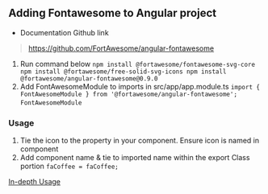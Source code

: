 ## Adding Fontawesome to Angular project

- Documentation Github link
 > https://github.com/FortAwesome/angular-fontawesome

 1. Run command below
	`npm install @fortawesome/fontawesome-svg-core
	npm install @fortawesome/free-solid-svg-icons
	npm install @fortawesome/angular-fontawesome@0.9.0`
 2. Add FontAwesomeModule to imports in src/app/app.module.ts
	`import { FontAwesomeModule } from '@fortawesome/angular-fontawesome';`
	`FontAwesomeModule`

### Usage
 1. Tie the icon to the property in your component. Ensure icon is named in component
 2. Add component name & tie to imported name within the export Class portion
	`faCoffee = faCoffee;`

[In-depth Usage](https://github.com/FortAwesome/angular-fontawesome/blob/master/docs/usage.md)
